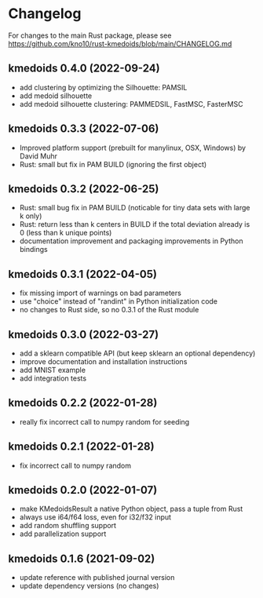 # Changelog

For changes to the main Rust package, please see <https://github.com/kno10/rust-kmedoids/blob/main/CHANGELOG.md>

## kmedoids 0.4.0 (2022-09-24)

- add clustering by optimizing the Silhouette: PAMSIL
- add medoid silhouette
- add medoid silhouette clustering: PAMMEDSIL, FastMSC, FasterMSC

## kmedoids 0.3.3 (2022-07-06)

- Improved platform support (prebuilt for manylinux, OSX, Windows) by David Muhr
- Rust: small but fix in PAM BUILD (ignoring the first object)

## kmedoids 0.3.2 (2022-06-25)

- Rust: small bug fix in PAM BUILD (noticable for tiny data sets with large k only)
- Rust: return less than k centers in BUILD if the total deviation already is 0 (less than k unique points)
- documentation improvement and packaging improvements in Python bindings

## kmedoids 0.3.1 (2022-04-05)

- fix missing import of warnings on bad parameters
- use "choice" instead of "randint" in Python initialization code
- no changes to Rust side, so no 0.3.1 of the Rust module

## kmedoids 0.3.0 (2022-03-27)

- add a sklearn compatible API (but keep sklearn an optional dependency)
- improve documentation and installation instructions
- add MNIST example
- add integration tests

## kmedoids 0.2.2 (2022-01-28)

- really fix incorrect call to numpy random for seeding

## kmedoids 0.2.1 (2022-01-28)

- fix incorrect call to numpy random

## kmedoids 0.2.0 (2022-01-07)

- make KMedoidsResult a native Python object, pass a tuple from Rust
- always use i64/f64 loss, even for i32/f32 input
- add random shuffling support
- add parallelization support

## kmedoids 0.1.6 (2021-09-02)

- update reference with published journal version
- update dependency versions (no changes)

